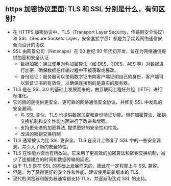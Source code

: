 ## https 加密协议里面: TLS 和 SSL 分别是什么，有何区别?
- 在 HTTPS 加密协议中，TLS（Transport Layer Security，传输层安全协议）和 SSL（Secure Sockets Layer，安全套接字层）都是为了实现网络通信安全而设计的协议
- SSL 由网景公司（Netscape）在 20 世纪 90 年代初开发，旨在为网络通信提供加密和安全认证.
  - 数据加密：通过使用对称加密算法（如 DES、3DES、AES 等）对数据进行加密，确保数据在传输过程中不被窃取或篡改。
  - 身份验证：服务器可以使用数字证书向客户端证明自己的身份，客户端可以验证证书的有效性，以确保连接到的是真实的服务器。
- TLS 是在 SSL 3.0 的基础上发展而来的，由互联网工程任务组（IETF）进行标准化。
- 它的目的是提供更安全、更可靠的网络通信安全协议，并修复 SSL 中发现的安全漏洞。
  - 与 SSL 类似，TLS 也提供数据加密和身份验证功能。但在加密算法、密钥交换机制和安全性能方面进行了改进和增强。
  - 支持更先进的加密算法, 提供更好的安全性和性能。
  - 改进的密钥交换机制
- TLS 通常被认为比 SSL 更安全。TLS 在设计上修复了 SSL 中的一些安全漏洞，并引入了新的安全特性。
- TLS 在性能方面也有所改进。它采用了更高效的加密算法和密钥交换机制，减少了连接建立的时间和数据传输的延迟。
- 由于 TLS 是在 SSL 的基础上发展而来的，因此在一定程度上与 SSL 兼容。
- 但是，为了获得更好的安全性和性能，建议使用最新版本的 TLS。
- 现代的浏览器和服务器通常都支持 TLS，并逐渐淘汰对 SSL 的支持。